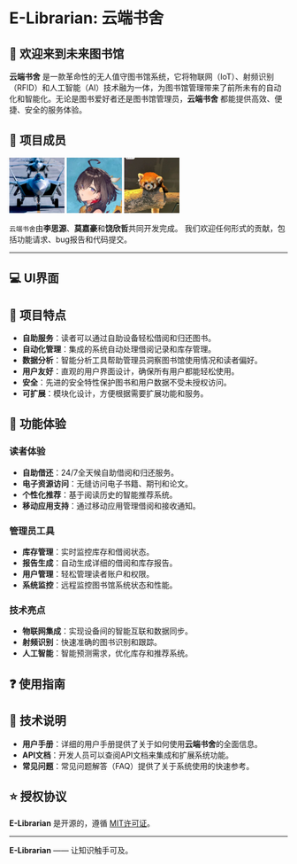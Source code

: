 # E-Librarian: 云端书舍

## 🎁 欢迎来到未来图书馆

**云端书舍** 是一款革命性的无人值守图书馆系统，它将物联网（IoT）、射频识别（RFID）和人工智能（AI）技术融为一体，为图书馆管理带来了前所未有的自动化和智能化。无论是图书爱好者还是图书馆管理员，**云端书舍** 都能提供高效、便捷、安全的服务体验。

## 🤝 项目成员
<p>
    <a href="https://github.com/CPLASF2049"><img src="./pics/1.jpg" width="100px" alt="1" border-radius: "100%"/></a>
    <a href="https://github.com/Ceriflor"><img src="./pics/2.jpg" width="100px" alt="2" radius: "100%"/></a>
   <a href="https://github.com/ENDERandHUNTER"><img src="./pics/3.jpg" width="100px" alt="3" radius: "100%"/></a>
</p>

`云端书舍`由**李思源**、**莫嘉豪**和**饶欣哲**共同开发完成。
我们欢迎任何形式的贡献，包括功能请求、bug报告和代码提交。

--- 
## 💻  UI界面


## 🚀 项目特点

- **自助服务**：读者可以通过自助设备轻松借阅和归还图书。
- **自动化管理**：集成的系统自动处理借阅记录和库存管理。
- **数据分析**：智能分析工具帮助管理员洞察图书馆使用情况和读者偏好。
- **用户友好**：直观的用户界面设计，确保所有用户都能轻松使用。
- **安全**：先进的安全特性保护图书和用户数据不受未授权访问。
- **可扩展**：模块化设计，方便根据需要扩展功能和服务。

## 🎈 功能体验

### 读者体验

- **自助借还**：24/7全天候自助借阅和归还服务。
- **电子资源访问**：无缝访问电子书籍、期刊和论文。
- **个性化推荐**：基于阅读历史的智能推荐系统。
- **移动应用支持**：通过移动应用管理借阅和接收通知。

### 管理员工具

- **库存管理**：实时监控库存和借阅状态。
- **报告生成**：自动生成详细的借阅和库存报告。
- **用户管理**：轻松管理读者账户和权限。
- **系统监控**：远程监控图书馆系统状态和性能。

### 技术亮点

- **物联网集成**：实现设备间的智能互联和数据同步。
- **射频识别**：快速准确的图书识别和跟踪。
- **人工智能**：智能预测需求，优化库存和推荐系统。

## ❓ 使用指南

## 🎨 技术说明

- **用户手册**：详细的用户手册提供了关于如何使用**云端书舍**的全面信息。
- **API文档**：开发人员可以查阅API文档来集成和扩展系统功能。
- **常见问题**：常见问题解答（FAQ）提供了关于系统使用的快速参考。


## ⭐️ 授权协议

**E-Librarian** 是开源的，遵循 [MIT许可证](LICENSE)。

---

**E-Librarian** —— 让知识触手可及。
